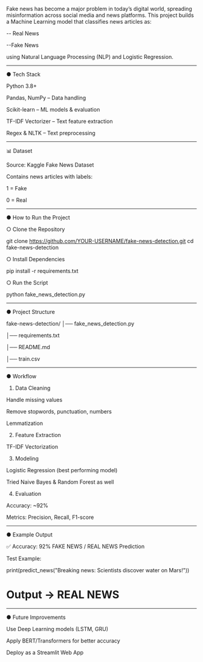 Fake news has become a major problem in today’s digital world, spreading misinformation across social media and news platforms.
This project builds a Machine Learning model that classifies news articles as:

-- Real News

--Fake News


using Natural Language Processing (NLP) and Logistic Regression.


---

● Tech Stack

Python 3.8+

Pandas, NumPy – Data handling

Scikit-learn – ML models & evaluation

TF-IDF Vectorizer – Text feature extraction

Regex & NLTK – Text preprocessing



---

📊 Dataset

Source: Kaggle Fake News Dataset

Contains news articles with labels:

1 = Fake

0 = Real




---

● How to Run the Project

○ Clone the Repository

git clone https://github.com/YOUR-USERNAME/fake-news-detection.git
cd fake-news-detection

○ Install Dependencies

pip install -r requirements.txt

○ Run the Script

python fake_news_detection.py


---

● Project Structure

fake-news-detection/
│── fake_news_detection.py   

│── requirements.txt      

│── README.md         

│── train.csv


---

● Workflow

1. Data Cleaning

Handle missing values

Remove stopwords, punctuation, numbers

Lemmatization



2. Feature Extraction

TF-IDF Vectorization



3. Modeling

Logistic Regression (best performing model)

Tried Naive Bayes & Random Forest as well



4. Evaluation

Accuracy: ~92%

Metrics: Precision, Recall, F1-score





---

● Example Output

✅ Accuracy: 92%
FAKE NEWS / REAL NEWS Prediction

Test Example:

print(predict_news("Breaking news: Scientists discover water on Mars!"))
# Output → REAL NEWS


---

● Future Improvements

Use Deep Learning models (LSTM, GRU)

Apply BERT/Transformers for better accuracy

Deploy as a Streamlit Web App


